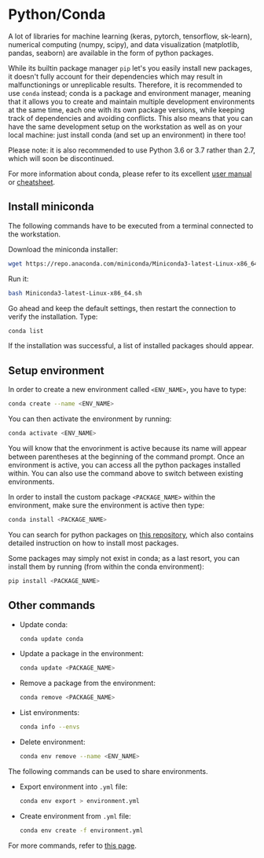 # Python/Conda

A lot of libraries for machine learning \(keras, pytorch, tensorflow, sk-learn\), numerical computing \(numpy, scipy\), and data visualization \(matplotlib, pandas, seaborn\) are available in the form of python packages.

While its builtin package manager `pip` let's you easily install new packages, it doesn't fully account for their dependencies which may result in malfunctionings or unreplicable results. Therefore, it is recommended to use `conda` instead; conda is a package and environment manager, meaning that it allows you to create and maintain multiple development environments at the same time, each one with its own package versions, while keeping track of dependencies and avoiding conflicts. This also means that you can have the same development setup on the workstation as well as on your local machine: just install conda \(and set up an environment\) in there too!

Please note: it is also recommended to use Python 3.6 or 3.7 rather than 2.7, which will soon be discontinued.

For more information about conda, please refer to its excellent [user manual](https://conda.io/projects/conda/en/latest/user-guide/index.html) or [cheatsheet](https://conda.io/projects/conda/en/latest/user-guide/cheatsheet.html).

## Install miniconda

The following commands have to be executed from a terminal connected to the workstation.

Download the miniconda installer:

```bash
wget https://repo.anaconda.com/miniconda/Miniconda3-latest-Linux-x86_64.sh
```

Run it:

```bash
bash Miniconda3-latest-Linux-x86_64.sh
```

Go ahead and keep the default settings, then restart the connection to verify the installation. Type:

```bash
conda list
```

If the installation was successful, a list of installed packages should appear.

## Setup environment

In order to create a new environment called `<ENV_NAME>`, you have to type:

```bash
conda create --name <ENV_NAME>
```

You can then activate the environment by running:

```bash
conda activate <ENV_NAME>
```

You will know that the envorinment is active because its name will appear between parentheses at the beginning of the command prompt. Once an environment is active, you can access all the python packages installed within. You can also use the command above to switch between existing environments.

In order to install the custom package `<PACKAGE_NAME>` within the environment, make sure the environment is active then type:

```bash
conda install <PACKAGE_NAME>
```

You can search for python packages on [this repository](https://anaconda.org/), which also contains detailed instruction on how to install most packages.

Some packages may simply not exist in conda; as a last resort, you can install them by running \(from within the conda environment\):

```bash
pip install <PACKAGE_NAME>
```

## Other commands

* Update conda:

  ```bash
  conda update conda
  ```

* Update a package in the environment:

  ```bash
  conda update <PACKAGE_NAME>
  ```

* Remove a package from the environment:

  ```bash
  conda remove <PACKAGE_NAME>
  ```

* List environments:

  ```bash
  conda info --envs
  ```

* Delete environment:

  ```bash
  conda env remove --name <ENV_NAME>
  ```

The following commands can be used to share environments.

* Export environment into `.yml` file:

  ```bash
  conda env export > environment.yml
  ```

* Create environment from `.yml` file:

  ```bash
  conda env create -f environment.yml
  ```

For more commands, refer to [this page](https://conda.io/projects/conda/en/latest/user-guide/tasks/index.html).

